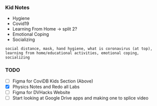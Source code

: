 ### Kid Notes
- Hygiene
- Covid19
- Learning From Home -> split 2?
- Emotional Coping
- Socializing
```
social distance, mask, hand hygiene, what is coronavirus (at top), learning from home/educational activities, emotional coping, socializing
```

### TODO
- [ ] Figma for CoviDB Kids Section (Above)
- [x] Physics Notes and Redo all Labs
- [ ] Figma for DVHacks Website
- [ ] Start looking at Google Drive apps and making one to splice video